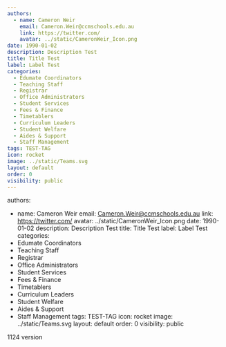 ```yaml
---
authors:
  - name: Cameron Weir
    email: Cameron.Weir@ccmschools.edu.au
    link: https://twitter.com/
    avatar: ../static/CameronWeir_Icon.png
date: 1990-01-02
description: Description Test
title: Title Test
label: Label Test
categories:
  - Edumate Coordinators
  - Teaching Staff
  - Registrar
  - Office Administrators
  - Student Services
  - Fees & Finance
  - Timetablers
  - Curriculum Leaders
  - Student Welfare
  - Aides & Support
  - Staff Management
tags: TEST-TAG
icon: rocket
image: ../static/Teams.svg
layout: default
order: 0
visibility: public
---
```


authors:
  - name: Cameron Weir
    email: Cameron.Weir@ccmschools.edu.au
    link: https://twitter.com/
    avatar: ../static/CameronWeir_Icon.png
date: 1990-01-02
description: Description Test
title: Title Test
label: Label Test
categories:
  - Edumate Coordinators
  - Teaching Staff
  - Registrar
  - Office Administrators
  - Student Services
  - Fees & Finance
  - Timetablers
  - Curriculum Leaders
  - Student Welfare
  - Aides & Support
  - Staff Management
tags: TEST-TAG
icon: rocket
image: ../static/Teams.svg
layout: default
order: 0
visibility: public

1124 version